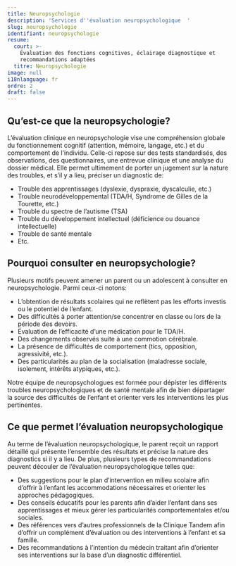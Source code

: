 ```yaml
---
title: Neuropsychologie
description: 'Services d''évaluation neuropsychologique  '
slug: neuropsychologie
identifiant: neuropsychologie
resume:
  court: >-
    Évaluation des fonctions cognitives, éclairage diagnostique et
    recommandations adaptées
  titre: Neuropsychologie
image: null
i18nlanguage: fr
ordre: 2
draft: false
---
```


## Qu’est-ce que la neuropsychologie?

L’évaluation clinique en neuropsychologie vise une compréhension globale du fonctionnement cognitif (attention, mémoire, langage, etc.) et du comportement de l’individu. Celle-ci repose sur des tests standardisés, des observations, des questionnaires, une entrevue clinique et une analyse du dossier médical. Elle permet ultimement de porter un jugement sur la nature des troubles, et s’il y a lieu, préciser un diagnostic de:

- Trouble des apprentissages (dyslexie, dyspraxie, dyscalculie, etc.)
- Trouble neurodéveloppemental (TDA/H, Syndrome de Gilles de la Tourette, etc.)
- Trouble du spectre de l’autisme (TSA)
- Trouble du développement intellectuel (déficience ou douance intellectuelle) 
- Trouble de santé mentale
- Etc.

## Pourquoi consulter en neuropsychologie?

Plusieurs motifs peuvent amener un parent ou un adolescent à consulter en neuropsychologie. Parmi ceux-ci notons:

- L’obtention de résultats scolaires qui ne reflètent pas les efforts investis ou le potentiel de l’enfant.
- Des difficultés à porter attention/se concentrer en classe ou lors de la période des devoirs.
- Évaluation de l’efficacité d’une médication pour le TDA/H.
- Des changements observés suite à une commotion cérébrale.
- La présence de difficultés de comportement (tics, opposition, agressivité, etc.).
- Des particularités au plan de la socialisation (maladresse sociale, isolement, intérêts atypiques, etc.). 

Notre équipe de neuropsychologues est formée pour dépister les différents troubles neuropsychologiques et de santé mentale afin de bien départager la source des difficultés de l’enfant et orienter vers les interventions les plus pertinentes.

## Ce que permet l’évaluation neuropsychologique

Au terme de l’évaluation neuropsychologique, le parent reçoit un rapport détaillé qui présente l’ensemble des résultats et précise la nature des diagnostics si il y a lieu. De plus, plusieurs types de recommandations peuvent découler de l’évaluation neuropsychologique telles que:

- Des suggestions pour le plan d’intervention en milieu scolaire afin d’offrir à l’enfant les accommodations nécessaires et orienter les approches pédagogiques.
- Des conseils éducatifs pour les parents afin d’aider l’enfant dans ses apprentissages et mieux gérer les particularités comportementales et/ou sociales.
- Des références vers d’autres professionnels de la Clinique Tandem afin d’offrir un complément d’évaluation ou des interventions à l’enfant et sa famille.
- Des recommandations à l’intention du médecin traitant afin d’orienter ses interventions sur la base d’un diagnostic différentiel.


